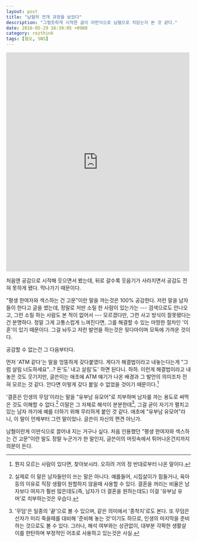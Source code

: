 ```yaml
---
layout: post
title: "남혐의 전개 과정을 보았다"
description: "그럴듯하게 시작한 글이 어떤식으로 남혐으로 치닫는지 본 것 같다."
date: 2016-05-29 16:39:05 +0900
category: rezthink
tags: [혐오, SNS]
---
```


<iframe src="https://www.facebook.com/plugins/post.php?href=https%3A%2F%2Fwww.facebook.com%2Fplayraccoon%2Fposts%2F1060971770648180&width=500" width="500" height="597" style="border:none;overflow:hidden" scrolling="no" frameborder="0" allowTransparency="true"></iframe>

처음엔 공감으로 시작해 웃으면서 봤는데, 뒤로 갈수록 웃음기가 사라지면서 공감도 전혀 못하게 됐다. 막나가기 때문이다.

"평생 한여자와 섹스하는 건 고문"이란 말을 까는것은 100% 공감한다. 저런 말을 남자들이 한다고 글을 썼는데, 정말로 저딴 소릴 한 사람이 있는가는 --- 검색으로도 안나오고, 그런 소릴 하는 사람도 본 적이 없어서 --- 모르겠다만, 그런 사고 방식이 잘못됐다는건 분명하다. 정말 그게 고통스럽게 느껴진다면, 그를 해결할 수 있는 마땅한 절차인 '이혼'이 있기 때문이다. 그걸 놔두고 저런 발언을 하는것은 뒷다마이며 모독에 가까운 것이다.

공감할 수 없는건 그 다음부터다.

먼저 'ATM 같다'는 말을 엉뚱하게 갖다붙였다. 게다가 해결법이라고 내놓는다는게 "그럼 살림 너도하세요"...? 돈'도' 내고 살림'도' 하면 된다니. 하하. 이런게 해결법이라고 내놓은 것도 웃기지만, 글쓴이는 애초에 ATM 얘기가 나온 배경과 그 발언의 의미조차 전혀 모르는 것 같다. 안다면 이렇게 갖다 붙일 수 없었을 것이기 때문이다.[^1]

[^1]: 뭔지 모르는 사람이 있다면, 찾아보시라. 오히려 거의 정 반대로부터 나온 말이다.

'결혼은 인생의 무덤'이라는 말을 "유부남 유모어"로 치부하며 남자를 까는 용도로 써먹은 것도 이해할 수 없다.[^2] 이말은 그 자체로 해석이 분분한데[^3], 그걸 굳이 자기가 펼치고 있는 남자 까기에 예를 더하기 위해 무리하게 붙인 것 같다. 애초에 "유부남 유모어"라니, 이 말이 언제부터 그런 말이었나. 글쓴이 자신의 편견 아닌가.

[^2]: 실제로 이 말은 남자들만이 쓰는 말은 아니다. 예를들어, 시집살이가 힘들거나, 육아 등의 이유로 직장 생활이 원할하지 않을때 사용할 수 있다. 결혼을 꺼리는 비율은 남자보다 여자가 훨씬 많은데도(즉, 남자가 더 결혼을 원하는데도) 이걸 '유부남 유머'로 치부하는것은 우습다.

[^3]: '무덤'은 일종의 '끝'으로 볼 수 있으며, 같은 의미에서 '종착지'로도 본다. 또 무덤은 산자가 미리 죽을때를 대비해 '준비해 놓는 것'이기도 하므로, 인생의 마지막을 준비하는 것으로도 볼 수 있다. 그러나, 해석 여부와는 상관없이, 대부분 각팍한 생활살이를 한탄하며 부정적인 어조로 사용하고 있는것은 사실.

남혐이란게 이딴식으로 끌어내 지는 거구나 싶다.
처음 인용했던 "평생 한여자와 섹스하는 건 고문"이란 말도 정말 누군가가 한 말인지, 글쓴이의 머릿속에서 튀어나온건지까지 의문이 든다.

